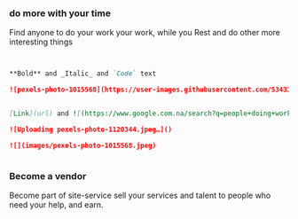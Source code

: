 

### do more with your time

Find anyone to do your work your work, while you Rest and do other more interesting things


```markdown


**Bold** and _Italic_ and `Code` text

![pexels-photo-1015568](https://user-images.githubusercontent.com/53431650/62964005-6a0d9d80-be02-11e9-8301-098211248aea.jpeg)


[Link](url) and ![(https://www.google.com.na/search?q=people+doing+work+for+people&rlz=1C1GCEU_enNA862&tbm=isch&source=iu&ictx=1&fir=X5Ni6wwpKlYaBM%253A%252CQXmQJJc4JvNhlM%252C_&vet=1&usg=AI4_-kRgiKuMZtIm7SJCq5QMEdOOGU29MA&sa=X&ved=2ahUKEwiEnPG2kYDkAhVYUxUIHQN_BzkQ9QEwCnoECAUQCQ#imgrc=X5Ni6wwpKlYaBM:)]

![Uploading pexels-photo-1120344.jpeg…]()

![](images/pexels-photo-1015568.jpeg)



```

### Become a vendor

Become part of site-service sell your services and talent to people who need your help, and earn.
